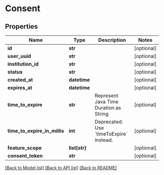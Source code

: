# Consent

## Properties
Name | Type | Description | Notes
------------ | ------------- | ------------- | -------------
**id** | **str** |  | [optional] 
**user_uuid** | **str** |  | [optional] 
**institution_id** | **str** |  | [optional] 
**status** | **str** |  | [optional] 
**created_at** | **datetime** |  | [optional] 
**expires_at** | **datetime** |  | [optional] 
**time_to_expire** | **str** | Represent Java Time Duration as String | [optional] 
**time_to_expire_in_millis** | **int** | Deprecated. Use &#x60;timeToExpire&#x60; instead. | [optional] 
**feature_scope** | **list[str]** |  | [optional] 
**consent_token** | **str** |  | [optional] 

[[Back to Model list]](../README.md#documentation-for-models) [[Back to API list]](../README.md#documentation-for-api-endpoints) [[Back to README]](../README.md)


